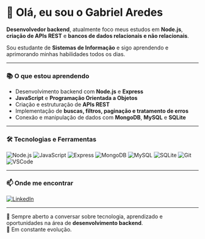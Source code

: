 # 👋 Olá, eu sou o Gabriel Aredes

**Desenvolvedor backend**, atualmente foco meus estudos em **Node.js**, **criação de APIs REST** e **bancos de dados relacionais e não relacionais**.  

Sou estudante de **Sistemas de Informação** e sigo aprendendo e aprimorando minhas habilidades todos os dias.

---

### 📚 O que estou aprendendo
- Desenvolvimento backend com **Node.js** e **Express**
- **JavaScript** e **Programação Orientada a Objetos**
- Criação e estruturação de **APIs REST**
- Implementação de **buscas, filtros, paginação e tratamento de erros**
- Conexão e manipulação de dados com **MongoDB**, **MySQL** e **SQLite**

---

### 🛠️ Tecnologias e Ferramentas
![Node.js](https://img.shields.io/badge/Node.js-339933?style=for-the-badge&logo=node.js&logoColor=white)
![JavaScript](https://img.shields.io/badge/JavaScript-F7DF1E?style=for-the-badge&logo=javascript&logoColor=black)
![Express](https://img.shields.io/badge/Express.js-000000?style=for-the-badge&logo=express&logoColor=white)
![MongoDB](https://img.shields.io/badge/MongoDB-47A248?style=for-the-badge&logo=mongodb&logoColor=white)
![MySQL](https://img.shields.io/badge/MySQL-316192?style=for-the-badge&logo=mysql&logoColor=white)
![SQLite](https://img.shields.io/badge/SQLite-07405E?style=for-the-badge&logo=sqlite&logoColor=white)
![Git](https://img.shields.io/badge/Git-F05032?style=for-the-badge&logo=git&logoColor=white)
![VSCode](https://img.shields.io/badge/VSCode-007ACC?style=for-the-badge&logo=visualstudiocode&logoColor=white)

---

### 📫 Onde me encontrar
[![LinkedIn](https://img.shields.io/badge/LinkedIn-0077B5?style=for-the-badge&logo=linkedin&logoColor=white)](https://www.linkedin.com/in/gabriel-aredes/)

---

💬 Sempre aberto a conversar sobre tecnologia, aprendizado e oportunidades na área de **desenvolvimento backend**.  
🚀 Em constante evolução.
